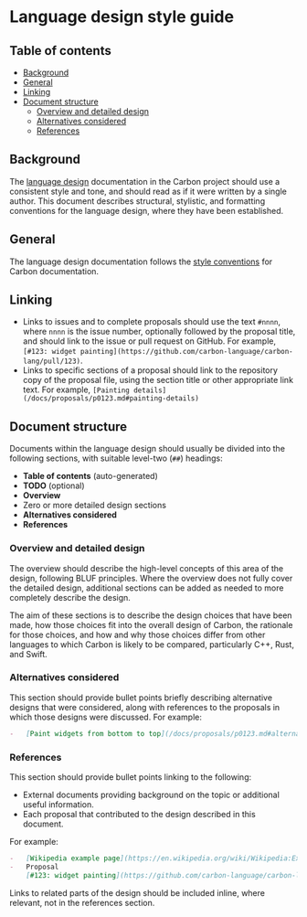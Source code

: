 # Language design style guide

<!--
Part of the Carbon Language project, under the Apache License v2.0 with LLVM
Exceptions. See /LICENSE for license information.
SPDX-License-Identifier: Apache-2.0 WITH LLVM-exception
-->

<!-- toc -->

## Table of contents

-   [Background](#background)
-   [General](#general)
-   [Linking](#linking)
-   [Document structure](#document-structure)
    -   [Overview and detailed design](#overview-and-detailed-design)
    -   [Alternatives considered](#alternatives-considered)
    -   [References](#references)

<!-- tocstop -->

## Background

The [language design](/docs/design) documentation in the Carbon project should
use a consistent style and tone, and should read as if it were written by a
single author. This document describes structural, stylistic, and formatting
conventions for the language design, where they have been established.

## General

The language design documentation follows the
[style conventions](/CONTRIBUTING.html#google-docs-and-markdown) for Carbon
documentation.

## Linking

-   Links to issues and to complete proposals should use the text `#nnnn`, where
    `nnnn` is the issue number, optionally followed by the proposal title, and
    should link to the issue or pull request on GitHub. For example,
    `[#123: widget painting](https://github.com/carbon-language/carbon-lang/pull/123)`.
-   Links to specific sections of a proposal should link to the repository copy
    of the proposal file, using the section title or other appropriate link
    text. For example,
    `[Painting details](/docs/proposals/p0123.md#painting-details)`

## Document structure

Documents within the language design should usually be divided into the
following sections, with suitable level-two (`##`) headings:

-   **Table of contents** (auto-generated)
-   **TODO** (optional)
-   **Overview**
-   Zero or more detailed design sections
-   **Alternatives considered**
-   **References**

### Overview and detailed design

The overview should describe the high-level concepts of this area of the design,
following BLUF principles. Where the overview does not fully cover the detailed
design, additional sections can be added as needed to more completely describe
the design.

The aim of these sections is to describe the design choices that have been made,
how those choices fit into the overall design of Carbon, the rationale for those
choices, and how and why those choices differ from other languages to which
Carbon is likely to be compared, particularly C++, Rust, and Swift.

### Alternatives considered

This section should provide bullet points briefly describing alternative designs
that were considered, along with references to the proposals in which those
designs were discussed. For example:

```md
-   [Paint widgets from bottom to top](/docs/proposals/p0123.md#alternatives-considered).
```

### References

This section should provide bullet points linking to the following:

-   External documents providing background on the topic or additional useful
    information.
-   Each proposal that contributed to the design described in this document.

For example:

```md
-   [Wikipedia example page](https://en.wikipedia.org/wiki/Wikipedia:Example)
-   Proposal
    [#123: widget painting](https://github.com/carbon-language/carbon-lang/pull/123).
```

Links to related parts of the design should be included inline, where relevant,
not in the references section.
